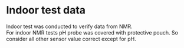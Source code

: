# Indoor test data
Indoor test was conducted to verify data from NMR.
<br>
For indoor NMR tests pH probe was covered with protective pouch. So consider all other sensor value correct except for pH.  
